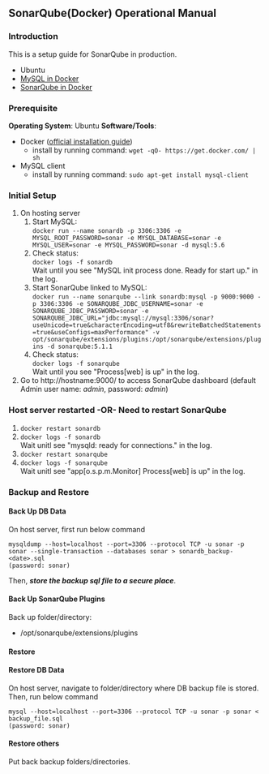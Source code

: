 ## SonarQube(Docker) Operational Manual ##

### Introduction
This is a setup guide for SonarQube in production.

 - Ubuntu
 - [MySQL in Docker](https://registry.hub.docker.com/_/mysql/)
 - [SonarQube in Docker](https://registry.hub.docker.com/_/sonarqube/)
 
### Prerequisite
**Operating System**: Ubuntu
**Software/Tools**:

 - Docker ([official installation guide](https://docs.docker.com/installation/))
	 - install by running command: `wget -qO- https://get.docker.com/ | sh`
 - MySQL client
	 - install by running command: `sudo apt-get install mysql-client`
 
### Initial Setup
 1. On hosting server
	 1. Start MySQL: <br/>`docker run --name sonardb -p 3306:3306 -e MYSQL_ROOT_PASSWORD=sonar -e MYSQL_DATABASE=sonar -e MYSQL_USER=sonar -e MYSQL_PASSWORD=sonar -d mysql:5.6`
	 2. Check status:<br/>`docker logs -f sonardb`<br/>Wait until you see "MySQL init process done. Ready for start up." in the log.
	 3. Start SonarQube linked to MySQL:<br/>`docker run --name sonarqube --link sonardb:mysql -p 9000:9000 -p 3306:3306 -e SONARQUBE_JDBC_USERNAME=sonar -e SONARQUBE_JDBC_PASSWORD=sonar -e SONARQUBE_JDBC_URL="jdbc:mysql://mysql:3306/sonar?useUnicode=true&characterEncoding=utf8&rewriteBatchedStatements=true&useConfigs=maxPerformance" -v opt/sonarqube/extensions/plugins:/opt/sonarqube/extensions/plugins -d sonarqube:5.1.1`
	 4.  Check status:<br/>`docker logs -f sonarqube`<br/>Wait until you see "Process[web] is up" in the log.
 2. Go to http://hostname:9000/ to access SonarQube dashboard (default Admin user name: *admin*, password: *admin*)

### Host server restarted -OR-  Need to restart SonarQube
1. `docker restart sonardb`
2. `docker logs -f sonardb`<br/>Wait unitl see "mysqld: ready for connections." in the log.
2. `docker restart sonarqube`
3. `docker logs -f sonarqube`<br/>Wait unitl see "app[o.s.p.m.Monitor] Process[web] is up" in the log.

### Backup and Restore
#### Back Up DB Data
On host server, first run below command

    mysqldump --host=localhost --port=3306 --protocol TCP -u sonar -p sonar --single-transaction --databases sonar > sonardb_backup-<date>.sql
    (password: sonar)

Then, ***store the backup sql file to a secure place***.

#### Back Up SonarQube Plugins
Back up folder/directory:

 - /opt/sonarqube/extensions/plugins

#### Restore
#### Restore DB Data
On host server, navigate to folder/directory where DB backup file is stored.
Then, run below command

    mysql --host=localhost --port=3306 --protocol TCP -u sonar -p sonar < backup_file.sql
    (password: sonar)
   
#### Restore others
Put back backup folders/directories.